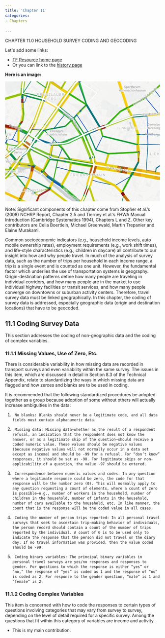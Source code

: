 ```yaml
---
title: 'Chapter 11'
categories:
- Chapters

---
```


CHAPTER 11.0 HOUSEHOLD SURVEY CODING AND GEOCODING

Let's add some links:

- [TF Resource home page](https://tfresource.org)
- Or you can link to the [history page](History_of_travel_surveys)


**Here is an image:**

![My image](thumb-linkvols.jpg "Does this fix it")

Note: Significant components of this chapter come from Stopher et al.’s (2008) NCHRP Report, Chapter 2.5 and Tierney et al.’s FHWA Manual Introduction (Cambridge Systematics 1994), Chapters L and Z. Other key contributors are Celia Boertlein, Michael Greenwald, Martin Trepanier and Elaine Murakami.

Common socioeconomic indicators (e.g., household income levels, auto mobile ownership rates), employment requirements (e.g., work shift times), and life-style characteristics (e.g., children in daycare) all contribute to our insight into how and why people travel. In much of the analysis of survey data, such as the number of trips per household in each income range, a trip is a single event and is counted as one unit. However, the fundamental factor which underlies the use of transportation systems is geography. Origin-destination patterns define how many people are traveling in individual corridors, and how many people are in the market to use individual highway facilities or transit services, and how many people converge on downtowns or suburban activity centers. Therefore, travel survey data must be linked geographically.  In this chapter, the coding of survey data is addressed, especially geographic data (origin and destination locations) that have to be geocoded.   

## 11.1 Coding Survey Data

This section addresses the coding of non-geographic data and the coding of complex variables.

### 11.1.1 Missing Values, Use of Zero, Etc.

There is considerable variability in how missing data are recorded in transport surveys and even variability within the same survey. The issues in this item, which are discussed in detail in Section 8.3 of the Technical Appendix, relate to standardizing the ways in which missing data are flagged and how zeroes and blanks are to be used in coding. 

It is recommended that the following standardized procedures be adopted together as a group because adoption of some without others will actually increase ambiguities in the data:

1.      No blanks: Blanks should never be a legitimate code, and all data fields must contain alphanumeric data.

2.      Missing data: Missing data—whether as the result of a respondent refusal, an indication that the respondent does not know the answer, or as a legitimate skip of the question—should receive a coded numeric value. These values should be negative values (because negative values will not normally occur in a data set except as income) and should be -99 for a refusal. For “don’t know” responses, it should be set as -98. For legitimate skips or non-applicability of a question, the value -97 should be entered.

3.      Correspondence between numeric values and codes: In any question where a legitimate response could be zero, the code for that response will be the number zero (0). This will normally apply to any question requesting a count of elements, where a count of zero is possible—e.g., number of workers in the household, number of children in the household, number of infants in the household, number of cars available to the household, etc. In like manner, the count that is the response will be the coded value in all cases.

4.      Coding the number of person trips reported: In all personal travel surveys that seek to ascertain trip-making behavior of individuals, the person record should contain a count of the number of trips reported by the individual. A count of 0 is to be used only to indicate the response that the person did not travel on the diary day. If no travel information was provided, then the value coded should be -99.

5.      Coding binary variables: The principal binary variables in personal travel surveys are yes/no responses and responses to gender. For questions to which the response is either “yes” or “no,” the response of “yes” is coded as 1 and the response of “no” is coded as 2. For response to the gender question, “male” is 1 and “female” is 2.

### 11.1.2 Coding Complex Variables

This item is concerned with how to code the responses to certain types of questions involving categories that may vary from survey to survey, depending on the level of detail required for a specific survey. Among the questions that fit within this category of variables are income and activity.

- This is my main contribution.

